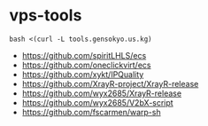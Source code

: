 # vps-tools

```
bash <(curl -L tools.gensokyo.us.kg)
```

- https://github.com/spiritLHLS/ecs
- https://github.com/oneclickvirt/ecs
- https://github.com/xykt/IPQuality
- https://github.com/XrayR-project/XrayR-release
- https://github.com/wyx2685/XrayR-release
- https://github.com/wyx2685/V2bX-script
- https://github.com/fscarmen/warp-sh
